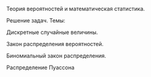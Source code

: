 Теория вероятностей и математическая статистика.

Решение задач. Темы:

Дискретные случайные величины.

Закон распределения вероятностей.

Биномиальный закон распределения.

Распределение Пуассона
